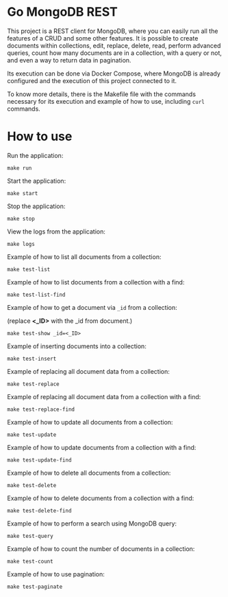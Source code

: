 # Go MongoDB REST

This project is a REST client for MongoDB, where you can easily run all the features of a CRUD and some other features. It is possible to create documents within collections, edit, replace, delete, read, perform advanced queries, count how many documents are in a collection, with a query or not, and even a way to return data in pagination.

Its execution can be done via Docker Compose, where MongoDB is already configured and the execution of this project connected to it.

To know more details, there is the Makefile file with the commands necessary for its execution and example of how to use, including `curl` commands.

# How to use

Run the application:

```
make run
```

Start the application:

```
make start
```

Stop the application:

```
make stop
```

View the logs from the application:

```
make logs
```

Example of how to list all documents from a collection:

```
make test-list
```

Example of how to list documents from a collection with a find:

```
make test-list-find
```

Example of how to get a document via `_id` from a collection:

(replace **<_ID>** with the _id from document.)

```
make test-show _id=<_ID>
```

Example of inserting documents into a collection:

```
make test-insert
```

Example of replacing all document data from a collection:

```
make test-replace
```

Example of replacing all document data from a collection with a find:

```
make test-replace-find
```

Example of how to update all documents from a collection:

```
make test-update
```

Example of how to update documents from a collection with a find:

```
make test-update-find
```

Example of how to delete all documents from a collection:

```
make test-delete
```

Example of how to delete documents from a collection with a find:

```
make test-delete-find
```

Example of how to perform a search using MongoDB query:

```
make test-query
```

Example of how to count the number of documents in a collection:

```
make test-count
```

Example of how to use pagination:

```
make test-paginate
```

